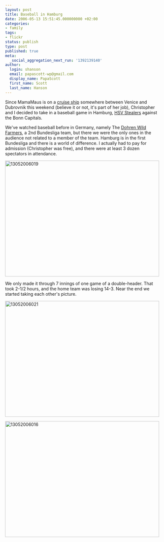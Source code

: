 ```yaml
---
layout: post
title: Baseball in Hamburg
date: 2006-05-13 15:51:45.000000000 +02:00
categories:
- family
tags:
- flickr
status: publish
type: post
published: true
meta:
  _social_aggregation_next_run: '1392139140'
author:
  login: shanson
  email: papascott-wp@gmail.com
  display_name: PapaScott
  first_name: Scott
  last_name: Hanson
---
```

<p>Since MamaMaus is on a <a href="http://www.aida.de/">cruise ship</a> somewhere between Venice and Dubrovnik this weekend (believe it or not, it's part of her job), Christopher and I decided to take in a baseball game in Hamburg, <a href="http://stealers.de/lokhtml/lok-news.php" title="HSV Stealers - Baseball im Hamburger Sport-Verein e.V.">HSV Stealers</a> against the Bonn Capitals.</p>
<p>We've watched baseball before in Germany, namely The <a href="http://www.wildfarmers.de/">Dohren Wild Farmers</a>, a 2nd Bundesliga team, but there we were the only ones in the audience not related to a member of the team. Hamburg is in the first Bundesliga and there is a world of difference.  I actually had to pay for admission (Christopher was free), and there were at least 3 dozen spectators in attendance.</p>
<p><a href="http://www.flickr.com/photos/papascott/145517049/" title="Photo Sharing"><img src="http://static.flickr.com/50/145517049_61b0858b3e.jpg" width="500" height="375" alt="13052006019" /></a></p>
<p>We only made it through 7 innings of one game of a double-header. That took 2-1/2 hours, and the home team was losing 14-3. Near the end we started taking each other's picture.</p>
<p><a href="http://www.flickr.com/photos/papascott/145517304/" title="Photo Sharing"><img src="http://static.flickr.com/56/145517304_eeace99f32.jpg" width="500" height="375" alt="13052006021" /></a></p>
<p><a href="http://www.flickr.com/photos/papascott/145516554/" title="Photo Sharing"><img src="http://static.flickr.com/53/145516554_bb9fa15ba6.jpg" width="500" height="375" alt="13052006016" /></a></p>
